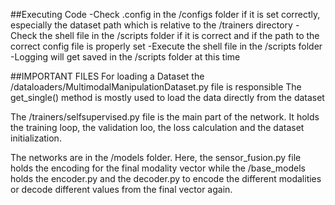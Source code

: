 ##Executing Code
-Check .config in the /configs folder if it is set correctly, especially the dataset path which is relative to the /trainers directory
-Check the shell file in the /scripts folder if it is correct and if the path to the correct config file is properly set
-Execute the shell file in the /scripts folder
-Logging will get saved in the /scripts folder at this time

##IMPORTANT FILES
For loading a Dataset the /dataloaders/MultimodalManipulationDataset.py file is responsible
The get_single() method is mostly used to load the data directly from the dataset

The /trainers/selfsupervised.py file is the main part of the network. It holds the training loop, the validation loo, the loss calculation and the dataset initialization.

The networks are in the /models folder. Here, the sensor_fusion.py file holds the encoding for the final modality vector while the /base_models holds the encoder.py and the decoder.py to encode the different modalities or decode different values from the final vector again.